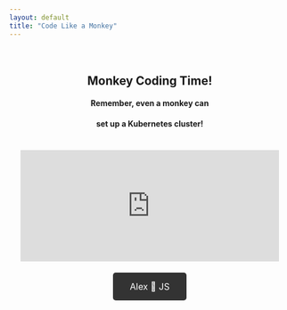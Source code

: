 ```yaml
---
layout: default
title: "Code Like a Monkey"
---
```


<div class="container" style="text-align: center; padding: 20px;">
    <h2>Monkey Coding Time!</h2>
    <h4>Remember, even a monkey can</h4>
    <h4>set up a Kubernetes cluster!</h4>
    <iframe src="https://giphy.com/embed/V4NSR1NG2p0KeJJyr5" frameborder="0"
    class="giphy-embed" allowfullscreen style="width: 100%; height: 200px; margin-top: 20px;"></iframe>
    <a href="index.html" class="back-button" style="display: inline-block; margin-top: 20px; padding: 15px 30px; background-color: #333; color: #fff; text-decoration: none; border-radius: 5px; font-size: 16px;">Alex 🩵 JS</a>
</div>